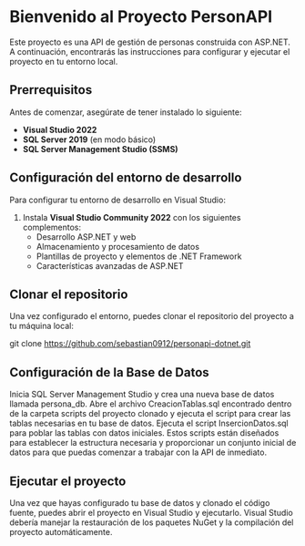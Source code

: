 # Bienvenido al Proyecto PersonAPI

Este proyecto es una API de gestión de personas construida con ASP.NET. A continuación, encontrarás las instrucciones para configurar y ejecutar el proyecto en tu entorno local.

## Prerrequisitos

Antes de comenzar, asegúrate de tener instalado lo siguiente:

- **Visual Studio 2022**
- **SQL Server 2019** (en modo básico)
- **SQL Server Management Studio (SSMS)**

## Configuración del entorno de desarrollo

Para configurar tu entorno de desarrollo en Visual Studio:

1. Instala **Visual Studio Community 2022** con los siguientes complementos:
   - Desarrollo ASP.NET y web
   - Almacenamiento y procesamiento de datos
   - Plantillas de proyecto y elementos de .NET Framework
   - Características avanzadas de ASP.NET

## Clonar el repositorio

Una vez configurado el entorno, puedes clonar el repositorio del proyecto a tu máquina local:

git clone https://github.com/sebastian0912/personapi-dotnet.git 

## Configuración de la Base de Datos
Inicia SQL Server Management Studio y crea una nueva base de datos llamada persona_db.
Abre el archivo CreacionTablas.sql encontrado dentro de la carpeta scripts del proyecto clonado y ejecuta el script para crear las tablas necesarias en tu base de datos.
Ejecuta el script InsercionDatos.sql para poblar las tablas con datos iniciales.
Estos scripts están diseñados para establecer la estructura necesaria y proporcionar un conjunto inicial de datos para que puedas comenzar a trabajar con la API de inmediato.

## Ejecutar el proyecto
Una vez que hayas configurado tu base de datos y clonado el código fuente, puedes abrir el proyecto en Visual Studio y ejecutarlo. Visual Studio debería manejar la restauración de los paquetes NuGet y la compilación del proyecto automáticamente.

